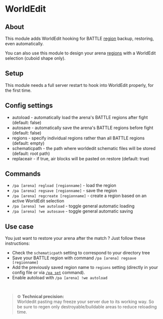 # WorldEdit

## About

This module adds WorldEdit hooking for BATTLE [region](../regions.md) backup, restoring, even automatically.

You can also use this module to design your arena [regions](../regions.md) with a WorldEdit selection (cuboid shape only).

## Setup

This module needs a full server restart to hook into WorldEdit properly, for the first time.

## Config settings

- autoload - automatically load the arena's BATTLE regions after fight (default: false)
- autosave - automatically save the arena's BATTLE regions before fight (default: false)
- regions - specify individual regions rather than all BATTLE regions (default: empty)
- schematicpath - the path where worldedit schematic files will be stored (default: root path)
- replaceair - if true, air blocks will be pasted on restore (default: true)

## Commands

- `/pa [arena] regload [regionname]` \- load the region
- `/pa [arena] regsave [regionname]` \- save the region
- `/pa [arena] regcreate [regionname]` \- create a region based on an active WorldEdit selection
- `/pa [arena] !we autoload` \- toggle general automatic loading
- `/pa [arena] !we autosave` \- toggle general automatic saving


## Use case

You just want to restore your arena after the match ? Just follow these instructions:
- Check the `schematicpath` setting to correspond to your directory tree
- Save your BATTLE region with command `/pa [arena] regsave [regionname]`
- Add the previously saved region name to `regions` setting (directly in your config file or via 
[`/pa set`](../commands/set.md) command).
- Enable autoload with `/pa [arena] !we autoload`

<br>

> ⚙ **Technical precision:**  
> Worldedit pasting may freeze your server due to its working way. 
> So be sure to regen only destroyable/buildable areas to reduce reloading time.
